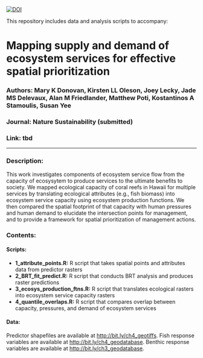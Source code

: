 [![DOI](https://zenodo.org/badge/147867464.svg)](https://zenodo.org/badge/latestdoi/147867464)

This repository includes data and analysis scripts to accompany:

# Mapping supply and demand of ecosystem services for effective spatial prioritization

### Authors: Mary K Donovan, Kirsten LL Oleson, Joey Lecky, Jade MS Delevaux, Alan M Friedlander, Matthew Poti, Kostantinos A Stamoulis, Susan Yee
### Journal: Nature Sustainability (submitted)
### Link: tbd

-----

### Description:
This work investigates components of ecosystem service flow from the capacity of ecosysytem to produce services to the ultimate benefits to society. We mapped ecological capacity of coral reefs in Hawaii for multiple services by translating ecological attributes (e.g., fish biomass) into ecosystem service capacity using ecosystem production functions. We then compared the spatial footprint of that capacity with human pressures and human demand to elucidate the intersection points for management, and to provide a framework for spatial prioritization of management actions.

### Contents:
#### Scripts:
* **1_attribute_points.R:** R script that takes spatial points and attributes data from predictor rasters
* **2_BRT_fit_predict.R:** R script that conducts BRT analysis and produces raster predictions
* **3_ecosys_production_ftns.R:** R script that translates ecological rasters into ecosystem service capacity rasters
* **4_quantile_overlaps.R:** R script that compares overlap between capacity, pressures, and demand of ecosystem services

#### Data:
Predictor shapefiles are available at <http://bit.ly/ch4_geotiffs>. Fish response variables are available at <http://bit.ly/ch4_geodatabase>. Benthic response variables are available at <http://bit.ly/ch3_geodatabase>.
